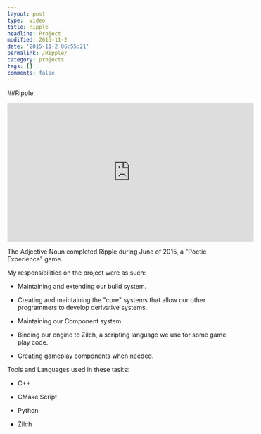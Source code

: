 ```yaml
---
layout: post
type:  video
title: Ripple
headline: Project
modified: 2015-11-2
date: '2015-11-2 06:55:21'
permalink: /Ripple/
category: projects
tags: []
comments: false
---
```


##Ripple:
<iframe width="560" height="315" src="https://www.youtube.com/embed/gUoXGoufYhE?controls=0" frameborder="0" allowfullscreen></iframe>

The Adjective Noun completed Ripple during June of 2015, a "Poetic Experience" game.

My responsibilities on the project were as such:

- Maintaining and extending our build system.  

- Creating and maintaining the "core" systems that allow our other programmers to develop derivative systems.  

- Maintaining our Component system.  

- Binding our engine to Zilch, a scripting language we use for some game play code.  

- Creating gameplay components when needed.  

Tools and Languages used in these tasks:

- C++  

- CMake Script  

- Python  

- Zilch  
